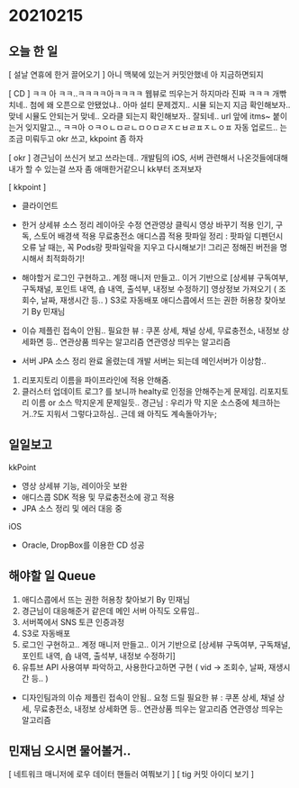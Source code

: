 # 20210215
## 오늘 한 일
[ 설날 연휴에 한거 끌어오기 ]
아니 맥북에 있는거 커밋안했네
아 지금하면되지


[ CD ]
ㅋㅋ 아 ㅋㅋ..ㅋㅋㅋㅋ아ㅋㅋㅋㅋ 웹뷰로 띄우는거 하지마라 진짜 ㅋㅋㅋ 개빢치네..
첨에 왜 오픈으로 안됐었냐.. 아마 설티 문제겠지..
시뮬 되는지 지금 확인해보자.. 맞네 시뮬도 안되는거 맞네..
오라클 되는지 확인해보자.. 잘되네.. url 앞에 itms~ 붙이는거 잊지말고..,
ㅋㅋ아 ㅇㅋㅇㄴㅁㄹㄴㅁㅇㅁㄹㅈㄷㅂㄹㅍㅈㄴㅇㅍ
자동 업로드.. 는 조금 미뤄두고
okr 쓰고, kkpoint 좀 하자


[ okr ]
경근님이 쓰신거 보고 쓰라는데..
개발팀의 iOS, 서버 관련해서 나온것들에대해 내가 할 수 있는걸 쓰자
좀 애매한거같으니 kk부터 조져보자


[ kkpoint ]
- 클라이언트
- 한거 
상세뷰 소스 정리
레이아웃 수정
연관영상 클릭시 영상 바꾸기 적용
인기, 구독, 스토어 배경색 적용
무료충전소 애디스콥 적용
팟파일 정리 : 팟파일 디펜던시 오류 날 때는, 꼭 Pods랑 팟파일락을 지우고 다시해보기! 그리곤 정해진 버전을 명시해서 최적화하기!


- 해야할거
로그인 구현하고.. 계정 매니저 만들고.. 이거 기반으로 [상세뷰 구독여부, 구독채널, 포인트 내역, 숍 내역, 출석부, 내정보 수정하기]
영상정보 가져오기 ( 조회수, 날짜, 재생시간 등.. )
S3로 자동배포
애디스콥에서 뜨는 권한 허용창 찾아보기 By 민재님

- 이슈
제플린 접속이 안됨..
필요한 뷰 : 쿠폰 상세, 채널 상세, 무료충전소, 내정보 상세화면 등..
연관상품 띄우는 알고리즘
연관영상 띄우는 알고리즘

- 서버
JPA 소스 정리 완료
올렸는데 개발 서버는 되는데 메인서버가 이상함..
1. 리포지토리 이름을 파이프라인에 적용 안해줌.
2. 클러스터 업데이트 로그? 를 보니까 healty로 인정을 안해주는게 문제임. 리포지토리 이름 or 소스 막지운게 문제일듯..
경근님 : 우리가 막 지운 소스중에 체크하는거..?도 지워서 그렇다고하심.. 근데 왜 아직도 계속돌아가누;



## 일일보고
kkPoint
- 영상 상세뷰 기능, 레이아웃 보완
- 애디스콥 SDK 적용 및 무료충전소에 광고 적용
- JPA 소스 정리 및 에러 대응 중

iOS
- Oracle, DropBox를 이용한 CD 성공


## 해야할 일 Queue
1. 애디스콥에서 뜨는 권한 허용창 찾아보기 By 민재님
2. 경근님이 대응해준거 같은데 메인 서버 아직도 오류임..
3. 서버쪽에서 SNS 토큰 인증과정
4. S3로 자동배포
5. 로그인 구현하고.. 계정 매니저 만들고.. 이거 기반으로 [상세뷰 구독여부, 구독채널, 포인트 내역, 숍 내역, 출석부, 내정보 수정하기]
6. 유튜브 API 사용여부 파악하고, 사용한다고하면 구현 ( vid -> 조회수, 날짜, 재생시간 등.. )

- 디자인팀과의 이슈
제플린 접속이 안됨..
요청 드릴 필요한 뷰 : 쿠폰 상세, 채널 상세, 무료충전소, 내정보 상세화면 등..
연관상품 띄우는 알고리즘
연관영상 띄우는 알고리즘


## 민재님 오시면 물어볼거..
[ 네트워크 매니저에 로우 데이터 핸들러 여쭤보기 ]
[ tig 커밋 아이디 보기 ]

